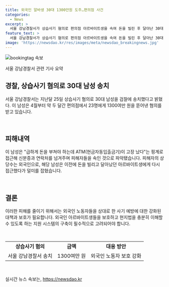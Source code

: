 ```yaml
---
title: 외국인 알바생 30대 1300만원 도주…편의점 사건
categories:
  - News
excerpt: >
  서울 강남경찰서가 상습사기 혐의로 편의점 아르바이트생을 속여 돈을 빌린 후 달아난 30대 남성을 검찰에 송치했다. 이 남성은 두 달간 23명에게 1300만 원을 뜯어낸 혐의를 받으며, 외국인 아르바이트생을 노린 것으로 파악됐다. 이로써 외국인 피해자들에 대한 이번 사기 사건이 큰 관심을 끌고 있다.
feature_text: >
  서울 강남경찰서가 상습사기 혐의로 편의점 아르바이트생을 속여 돈을 빌린 후 달아난 30대 남성을 검찰에 송치했다. 이 남성은 두 달간 23명에게 1300만 원을 뜯어낸 혐의를 받으며, 외국인 아르바이트생을 노린 것으로 파악됐다. 이로써 외국인 피해자들에 대한 이번 사기 사건이 큰 관심을 끌고 있다.
image: 'https://newsdao.kr/res/images/meta/newsdao_breakingnews.jpg'
---
```


<p><img src="https://newsdao.kr/res/images/meta/newsdao_breakingnews.jpg" alt="bookingtag 속보" /></p>

<p>서울 강남경찰서 관련 기사 요약</p>

<h2 data-ke-size="size26">경찰, 상습사기 혐의로 30대 남성 송치</h2>

<p>서울 강남경찰서는 지난달 25일 상습사기 혐의로 30대 남성을 검찰에 송치했다고 밝혔다. 이 남성은 4월부터 약 두 달간 편의점에서 23명에게 1300여만 원을 뜯어낸 혐의를 받고 있습니다.</p>

<p data-ke-size="size16">&nbsp;</p>

<h2 data-ke-size="size26">피해내역</h2>

<p>이 남성은 "급하게 돈을 부쳐야 하는데 ATM(현금자동입출금기)이 고장 났다"는 핑계로 접근해 신분증과 연락처를 넘겨주며 피해자들을 속인 것으로 파악됐습니다. 피해자의 상당수는 외국인으로, 해당 남성은 이전에 돈을 빌리고 달아났던 아르바이트생에게 다시 접근했다가 덜미를 잡혔습니다.</p>

<p data-ke-size="size16">&nbsp;</p>

<h2 data-ke-size="size26">결론</h2>

<p>이러한 피해를 줄이기 위해서는 외국인 노동자들을 상대로 한 사기 예방에 대한 강화된 대책과 보호가 필요합니다. 외국인 아르바이트생들을 보호하고 현지법을 충분히 이해할 수 있도록 하는 지원 시스템의 구축이 필수적으로 고려되어야 합니다.</p>

<p data-ke-size="size16">&nbsp;</p>

<table>
    <tr>
        <td style="text-align: center; height: 17px;"><b>상습사기 혐의</b></td>
        <td style="text-align: center; height: 17px;"><b>금액</b></td>
        <td style="text-align: center; height: 17px;"><b>대응 방안</b></td>
    </tr>
    <tr>
        <td style="text-align: center; height: 17px;">서울 강남경찰서 송치</td>
        <td style="text-align: center; height: 17px;">1300여만 원</td>
        <td style="text-align: center; height: 17px;">외국인 노동자 보호 강화</td>
    </tr>
</table>

<p data-ke-size="size16">&nbsp;</p>
실시간 뉴스 속보는, <a href="https://newsdao.kr" rel="dofollow">https://newsdao.kr</a>


